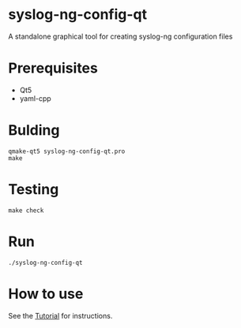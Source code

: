 # syslog-ng-config-qt
A standalone graphical tool for creating syslog-ng configuration files

# Prerequisites
- Qt5
- yaml-cpp

# Bulding
```
qmake-qt5 syslog-ng-config-qt.pro
make
```

# Testing
```
make check
```

# Run
```
./syslog-ng-config-qt
```

# How to use
See the
[Tutorial](https://github.com/mamenyaka/syslog-ng-config-qt/wiki/Tutorial)
for instructions.
